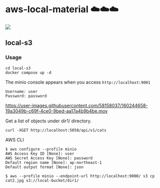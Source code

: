 # aws-local-material ☁️☁️☁️

<img src="https://img.shields.io/badge/Go-v1.17-blue">

## local-s3

### Usage

```terminal
cd local-s3
docker compose up -d
```

The minio console appears when you access `http://localhost:9001`

```text
Username: user
Password: password
```

https://user-images.githubusercontent.com/58158037/160244658-19a3049b-c69f-4ce0-9bed-aa17a4b9b4be.mov

Get a list of objects under dir1/ directory.

```console
curl -XGET http://localhost:5050/api/v1/cats
```

AWS CLI

```console
$ aws configure --profile minio
AWS Access Key ID [None]: user
AWS Secret Access Key [None]: password
Default region name [None]: ap-northeast-1
Default output format [None]: json
```

```console
$ aws --profile minio --endpoint-url http://localhost:9000/ s3 cp cat2.jpg s3://local-bucket/dir1/
```
